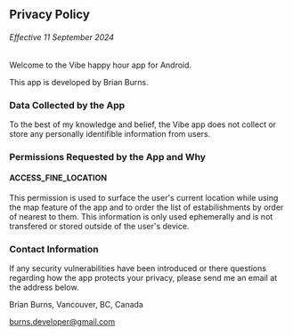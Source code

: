 ## Privacy Policy

###### Effective 11 September 2024

Welcome to the Vibe happy hour app for Android.

This app is developed by Brian Burns.

### Data Collected by the App

To the best of my knowledge and belief, the Vibe app does not collect or store any personally identifible information from users.

### Permissions Requested by the App and Why

#### ACCESS_FINE_LOCATION

This permission is used to surface the user's current location while using the map feature of the app and to order the list of estabilishments
by order of nearest to them. This information is only used ephemerally and is not transfered or stored outside of the user's device.

### Contact Information

If any security vulnerabilities have been introduced or there questions regarding how the app protects your privacy, please send me an email
at the address below.

Brian Burns,
Vancouver, BC, Canada

burns.developer@gmail.com
